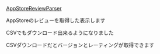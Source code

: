 [AppStoreReviewParser](https://tomoki69386.github.io/AppStoreReviewParser)

AppStoreのレビューを取得した表示します

CSVでもダウンロード出来るようになりました

CSVダウンロードだとバージョンとレーティングが取得できます
